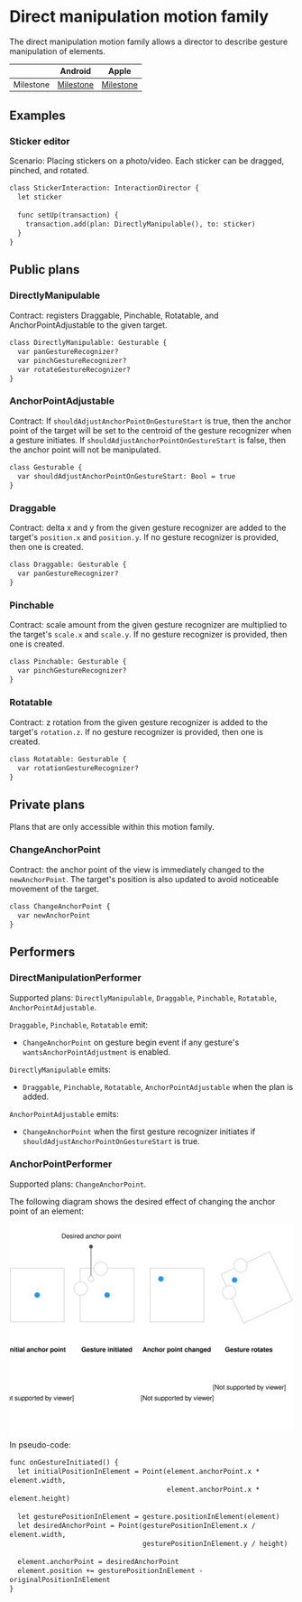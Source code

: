 # Direct manipulation motion family

The direct manipulation motion family allows a director to describe gesture manipulation of elements.

|           | Android   | Apple     |
| --------- |:---------:|:---------:|
| Milestone | [Milestone](https://github.com/material-motion/material-motion-family-direct-manipulation-android/milestone/1) | [Milestone](https://github.com/material-motion/material-motion-family-gestures-swift/milestone/1) |

## Examples

### Sticker editor

Scenario: Placing stickers on a photo/video. Each sticker can be dragged, pinched, and rotated.

    class StickerInteraction: InteractionDirector {
      let sticker
      
      func setUp(transaction) {
        transaction.add(plan: DirectlyManipulable(), to: sticker)
      }
    }

## Public plans

### DirectlyManipulable

Contract: registers Draggable, Pinchable, Rotatable, and AnchorPointAdjustable to the given target.

    class DirectlyManipulable: Gesturable {
      var panGestureRecognizer?
      var pinchGestureRecognizer?
      var rotateGestureRecognizer?
    }

### AnchorPointAdjustable

Contract: If `shouldAdjustAnchorPointOnGestureStart` is true, then the anchor point of the target will be set to the centroid of the gesture recognizer when a gesture initiates. If `shouldAdjustAnchorPointOnGestureStart` is false, then the anchor point will not be manipulated.

    class Gesturable {
      var shouldAdjustAnchorPointOnGestureStart: Bool = true
    }

### Draggable

Contract: delta x and y from the given gesture recognizer are added to the target's `position.x` and `position.y`. If no gesture recognizer is provided, then one is created.

    class Draggable: Gesturable {
      var panGestureRecognizer?
    }

### Pinchable

Contract: scale amount from the given gesture recognizer are multiplied to the target's `scale.x` and `scale.y`. If no gesture recognizer is provided, then one is created.

    class Pinchable: Gesturable {
      var pinchGestureRecognizer?
    }

### Rotatable

Contract: z rotation from the given gesture recognizer is added to the target's `rotation.z`. If no gesture recognizer is provided, then one is created.

    class Rotatable: Gesturable {
      var rotationGestureRecognizer?
    }

## Private plans

Plans that are only accessible within this motion family.

### ChangeAnchorPoint

Contract: the anchor point of the view is immediately changed to the `newAnchorPoint`. The target's position is also updated to avoid noticeable movement of the target.

    class ChangeAnchorPoint {
      var newAnchorPoint
    }

## Performers

### DirectManipulationPerformer

Supported plans: `DirectlyManipulable`, `Draggable`, `Pinchable`, `Rotatable`, `AnchorPointAdjustable`.

`Draggable`, `Pinchable`, `Rotatable` emit:

- `ChangeAnchorPoint` on gesture begin event if any gesture's `wantsAnchorPointAdjustment` is enabled.

`DirectlyManipulable` emits:

- `Draggable`, `Pinchable`, `Rotatable`, `AnchorPointAdjustable` when the plan is added.

`AnchorPointAdjustable` emits:

- `ChangeAnchorPoint` when the first gesture recognizer initiates if `shouldAdjustAnchorPointOnGestureStart` is true.

### AnchorPointPerformer

Supported plans: `ChangeAnchorPoint`.

The following diagram shows the desired effect of changing the anchor point of an element:

![](../../_assets/AnchorPoint.svg)

In pseudo-code:

    func onGestureInitiated() {
      let initialPositionInElement = Point(element.anchorPoint.x * element.width,
                                           element.anchorPoint.x * element.height)

      let gesturePositionInElement = gesture.positionInElement(element)
      let desiredAnchorPoint = Point(gesturePositionInElement.x / element.width,
                                     gesturePositionInElement.y / height)

      element.anchorPoint = desiredAnchorPoint
      element.position += gesturePositionInElement - originalPositionInElement
    }
